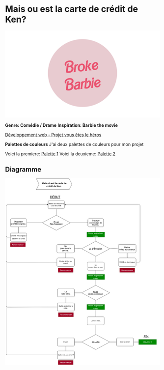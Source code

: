 
# Mais ou est la carte de crédit de Ken? 

 ![Mon logo](assets/images/logo.png)

**Genre: Comédie / Drame**
**Inspiration: Barbie the movie** 

[Développement web - Projet vous êtes le héros](https://smnarnold.com/projets/vous-etes-le-heros)    

**Palettes de couleurs**
J'ai deux palettes de couleurs pour mon projet

Voici la premiere:   [Palette 1](https://coolors.co/palette/cdb4db-ffc8dd-ffafcc-bde0fe-a2d2ff)
Voici la deuxieme:  [Palette 2](https://coolors.co/palette/70d6ff-ff70a6-ff9770-ffd670-e9ff70)


## Diagramme

![Diagramme](assets/images/schema.png)

